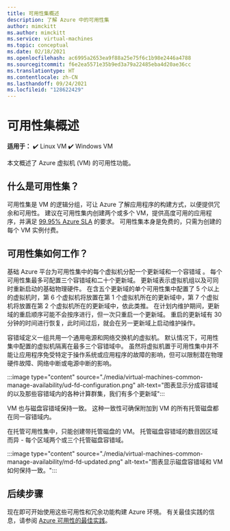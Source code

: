 ```yaml
---
title: 可用性集概述
description: 了解 Azure 中的可用性集
author: mimckitt
ms.author: mimckitt
ms.service: virtual-machines
ms.topic: conceptual
ms.date: 02/18/2021
ms.openlocfilehash: ac6995a2653ea9f88a25e75f6c1b98e2446a4788
ms.sourcegitcommit: f6e2ea5571e35b9ed3a79a22485eba4d20ae36cc
ms.translationtype: HT
ms.contentlocale: zh-CN
ms.lasthandoff: 09/24/2021
ms.locfileid: "128622429"
---
```

# <a name="availability-sets-overview"></a>可用性集概述

**适用于：** :heavy_check_mark: Linux VM :heavy_check_mark: Windows VM

本文概述了 Azure 虚拟机 (VM) 的可用性功能。

## <a name="what-is-an-availability-set"></a>什么是可用性集？ 

可用性集是 VM 的逻辑分组，可让 Azure 了解应用程序的构建方式，以便提供冗余和可用性。 建议在可用性集内创建两个或多个 VM，提供高度可用的应用程序，并满足 [99.95% Azure SLA](https://azure.microsoft.com/support/legal/sla/virtual-machines/) 的要求。 可用性集本身是免费的，只需为创建的每个 VM 实例付费。

## <a name="how-do-availability-sets-work"></a>可用性集如何工作？
基础 Azure 平台为可用性集中的每个虚拟机分配一个更新域和一个容错域 。 每个可用性集最多可配置三个容错域和二十个更新域。 更新域表示虚拟机组以及可同时重新启动的基础物理硬件。 在含五个更新域的单个可用性集中配置了 5 个以上的虚拟机时，第 6 个虚拟机将放置在第 1 个虚拟机所在的更新域中，第 7 个虚拟机将放置在第 2 个虚拟机所在的更新域中，依此类推。 在计划内维护期间，更新域的重启顺序可能不会按序进行，但一次只重启一个更新域。 重启的更新域有 30 分钟的时间进行恢复，此时间过后，就会在另一更新域上启动维护操作。

容错域定义一组共用一个通用电源和网络交换机的虚拟机。 默认情况下，可用性集中配置的虚拟机隔离在最多三个容错域中。 虽然将虚拟机置于可用性集中并不能让应用程序免受特定于操作系统或应用程序的故障的影响，但可以限制潜在物理硬件故障、网络中断或电源中断的影响。

:::image type="content" source="./media/virtual-machines-common-manage-availability/ud-fd-configuration.png" alt-text="图表显示分成容错域的以及那些容错域内的各种计算群集，我们有多个更新域":::

VM 也与磁盘容错域保持一致。 这种一致性可确保附加到 VM 的所有托管磁盘都在同一容错域内。 

在托管可用性集中，只能创建带托管磁盘的 VM。 托管磁盘容错域的数目因区域而异 - 每个区域两个或三个托管磁盘容错域。 

:::image type="content" source="./media/virtual-machines-common-manage-availability/md-fd-updated.png" alt-text="图表显示磁盘容错域和 VM 如何保持一致。":::

## <a name="next-steps"></a>后续步骤
现在即可开始使用这些可用性和冗余功能构建 Azure 环境。 有关最佳实践的信息，请参阅 [Azure 可用性的最佳实践](/azure/architecture/checklist/resiliency-per-service)。

